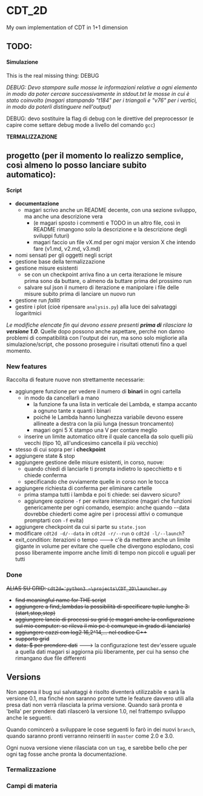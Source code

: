 # CDT_2D
My own implementation of CDT in 1+1 dimension

## TODO:

#### Simulazione
This is the real missing thing: DEBUG

*DEBUG: Devo stampare sulle mosse le informazioni relative a ogni elemento in modo da poter cercare successivamente in stdout.txt le mosse in cui è stato coinvolto (magari stampando "t184" per i triangoli e "v76" per i vertici, in modo da poterli distinguere nell'output)*

DEBUG: devo sostituire la flag di debug con le direttive del preprocessor
(e capire come settare debug mode a livello del comando `gcc`)

**TERMALIZZAZIONE**

progetto (per il momento lo realizzo semplice, così almeno lo posso lanciare subito automatico):
- 

#### Script

- **documentazione**
	- magari scrivo anche un README decente, con una sezione sviluppo, ma anche una descrizione vera
		- (e magari sposto i commenti e TODO in un altro file, così in README rimangono solo la descrizione e la descrizione degli sviluppi futuri)
		- magari faccio un file vX.md per ogni major version X che intendo fare (v1.md, v2.md, v3.md)
- nomi sensati per gli oggetti negli script
- gestione base della termalizzazione
- gestione misure esistenti
	- se con un checkpoint arriva fino a un certa iterazione le misure prima sono da buttare, o almeno da buttare prima del prossimo run
	- salvare sul json il numero di iterazione e manipolare i file delle misure subito prima di lanciare un nuovo run
- gestione run *falliti*
- gestire i plot (cioè ripensare `analysis.py`) alla luce dei salvataggi logaritmici

*Le modifiche elencate fin qui devono essere presenti **prima di** rilasciare la **versione 1.0**.*
Quelle dopo possono anche aspettare, perché non danno problemi di compatibilità con l'output dei run, ma sono solo migliorie alla simulazione/script, che possono proseguire i risultati ottenuti fino a quel momento.

### New features
Raccolta di feature nuove non strettamente necessarie:

- aggiungere funzione per vedere il numero di **binari** in ogni cartella
	- in modo da cancellarli a mano
		- la funzione fa una lista in verticale dei Lambda, e stampa accanto a ognuno tante x quanti i binari
		- poiché le Lambda hanno lunghezza variabile devono essere allineate a destra con la più lunga (nessun troncamento)
		- magari ogni 5 X stampo una V per contare meglio
	- inserire un limite automatico oltre il quale cancella da solo quelli più vecchi (tipo 10, all'undicesimo cancella il più vecchio)
- stesso di cui sopra per i **checkpoint**
- aggiungere state & stop
- aggiungere gestione delle misure esistenti, in corso, nuove:	
	- quando chiedi di lanciarle ti prompta indietro lo specchietto e ti chiede conferma
	- specificando che ovviamente quelle in corso non le tocca
- aggiungere richiesta di conferma per eliminare cartelle
	- prima stampa tutti i lambda e poi ti chiede: sei davvero sicuro?
	- aggiungere opzione `-f` per evitare interazione (magari che funzioni genericamente per ogni comando, esempio: anche quando --data dovrebbe chiederti come agire per i processi attivi o comunque promptarti con `-f` evita)
- aggiungere checkpoint da cui si parte su `state.json`
- modificare `cdt2d -d/--data` in `cdt2d -r/--run` o `cdt2d -l/--launch`?
- exit_condition: iterazioni o tempo
		---> c'è da mettere anche un limite gigante in volume
				per evitare che quelle che divergono esplodano, così
				posso liberamente imporre anche limiti di tempo non
				piccoli e uguali per tutti

### Done

~~ALIAS SU GRID: `cdt2d='python3 ~\projects\CDT_2D\launcher.py`~~

- ~~find meaningful name for THE script~~
- ~~aggiungere a find_lambdas la possibilità di specificare tuple lunghe 3: (start,stop,step)~~
- ~~aggiungere lancio di processi su grid (e magari anche la configurazione sul mio computer: se rileva il mio pc è comunque in grado di lanciarlo)~~
- ~~aggiungere cazzi con log2 16,2^14,... nel codice C++~~
- ~~supporto grid~~
- ~~data: $ per prendere dati~~
		---> la configurazione test dev'essere uguale a quella dati
				magari si aggiorna più liberamente, per cui ha senso
				che rimangano due file differenti

## Versions
Non appena il bug sui salvataggi è risolto diventerà utilizzabile e sarà la versione 0.1, ma finché non saranno pronte tutte le feature davvero utili alla presa dati non verrà rilasciata la prima versione.
Quando sarà pronta e 'bella' per prendere dati rilascerò la versione 1.0, nel frattempo sviluppo anche le seguenti.

Quando comincerò a sviluppare le cose seguenti lo farò in dei nuovi `branch`, quando saranno pronti verranno reinseriti in `master` come 2.0 e 3.0.

Ogni nuova versione viene rilasciata con un `tag`, e sarebbe bello che per ogni tag fosse anche pronta la documentazione.

### Termalizzazione

### Campi di materia

